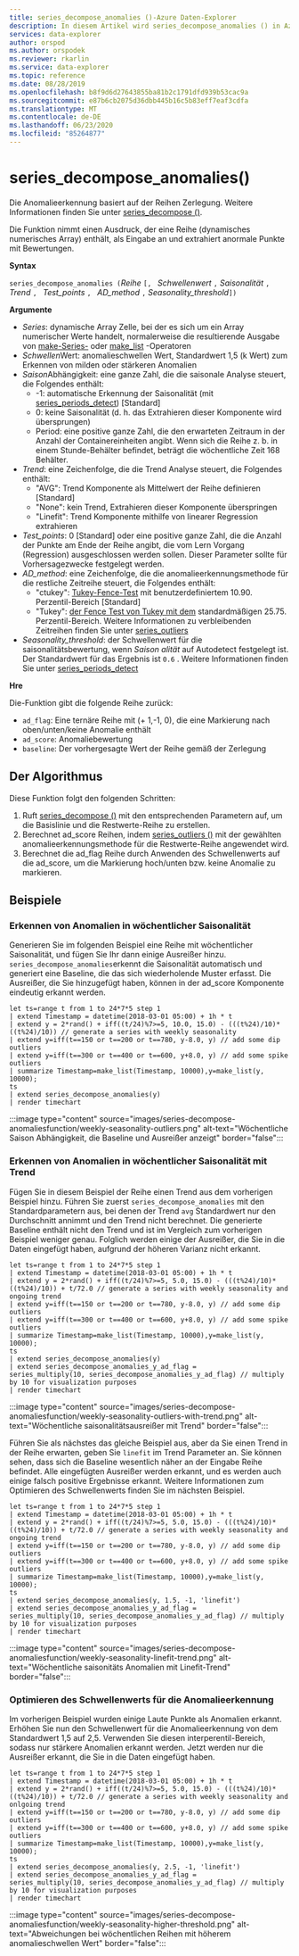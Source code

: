 ```yaml
---
title: series_decompose_anomalies ()-Azure Daten-Explorer
description: In diesem Artikel wird series_decompose_anomalies () in Azure Daten-Explorer beschrieben.
services: data-explorer
author: orspod
ms.author: orspodek
ms.reviewer: rkarlin
ms.service: data-explorer
ms.topic: reference
ms.date: 08/28/2019
ms.openlocfilehash: b8f9d6d27643855ba81b2c1791dfd939b53cac9a
ms.sourcegitcommit: e87b6cb2075d36dbb445b16c5b83eff7eaf3cdfa
ms.translationtype: MT
ms.contentlocale: de-DE
ms.lasthandoff: 06/23/2020
ms.locfileid: "85264877"
---
```

# <a name="series_decompose_anomalies"></a>series_decompose_anomalies()

Die Anomalieerkennung basiert auf der Reihen Zerlegung.
Weitere Informationen finden Sie unter [series_decompose ()](series-decomposefunction.md).

Die Funktion nimmt einen Ausdruck, der eine Reihe (dynamisches numerisches Array) enthält, als Eingabe an und extrahiert anormale Punkte mit Bewertungen.

**Syntax**

`series_decompose_anomalies (`*Reihe* `[, ` *Schwellenwert* `,` *Saisonalität* `,` *Trend* `, ` *Test_points* `, ` *AD_method* `,` *Seasonality_threshold*`])`

**Argumente**

* *Series*: dynamische Array Zelle, bei der es sich um ein Array numerischer Werte handelt, normalerweise die resultierende Ausgabe von [make-Series-](make-seriesoperator.md) oder [make_list](makelist-aggfunction.md) -Operatoren
* *Schwellen*Wert: anomalieschwellen Wert, Standardwert 1,5 (k Wert) zum Erkennen von milden oder stärkeren Anomalien
* *Saison*Abhängigkeit: eine ganze Zahl, die die saisonale Analyse steuert, die Folgendes enthält:
    * -1: automatische Erkennung der Saisonalität (mit [series_periods_detect](series-periods-detectfunction.md)) [Standard]
    * 0: keine Saisonalität (d. h. das Extrahieren dieser Komponente wird übersprungen)
    * Period: eine positive ganze Zahl, die den erwarteten Zeitraum in der Anzahl der Containereinheiten angibt. Wenn sich die Reihe z. b. in einem Stunde-Behälter befindet, beträgt die wöchentliche Zeit 168 Behälter.
* *Trend*: eine Zeichenfolge, die die Trend Analyse steuert, die Folgendes enthält:
    * "AVG": Trend Komponente als Mittelwert der Reihe definieren [Standard]
    * "None": kein Trend, Extrahieren dieser Komponente überspringen
    * "Linefit": Trend Komponente mithilfe von linearer Regression extrahieren
* *Test_points*: 0 [Standard] oder eine positive ganze Zahl, die die Anzahl der Punkte am Ende der Reihe angibt, die vom Lern Vorgang (Regression) ausgeschlossen werden sollen. Dieser Parameter sollte für Vorhersagezwecke festgelegt werden.
* *AD_method*: eine Zeichenfolge, die die anomalieerkennungsmethode für die restliche Zeitreihe steuert, die Folgendes enthält:
    * "ctukey": [Tukey-Fence-Test](https://en.wikipedia.org/wiki/Outlier#Tukey's_fences) mit benutzerdefiniertem 10.90. Perzentil-Bereich [Standard]
    * "Tukey": [der Fence Test von Tukey mit dem](https://en.wikipedia.org/wiki/Outlier#Tukey's_fences) standardmäßigen 25.75. Perzentil-Bereich. Weitere Informationen zu verbleibenden Zeitreihen finden Sie unter [series_outliers](series-outliersfunction.md)
* *Seasonality_threshold*: der Schwellenwert für die saisonalitätsbewertung, wenn *Saison alität* auf Autodetect festgelegt ist. Der Standardwert für das Ergebnis ist `0.6` . Weitere Informationen finden Sie unter [series_periods_detect](series-periods-detectfunction.md)

**Hre**

 Die-Funktion gibt die folgende Reihe zurück:

* `ad_flag`: Eine ternäre Reihe mit (+ 1,-1, 0), die eine Markierung nach oben/unten/keine Anomalie enthält
* `ad_score`: Anomaliebewertung
* `baseline`: Der vorhergesagte Wert der Reihe gemäß der Zerlegung

## <a name="the-algorithm"></a>Der Algorithmus

Diese Funktion folgt den folgenden Schritten:
1. Ruft [series_decompose ()](series-decomposefunction.md) mit den entsprechenden Parametern auf, um die Basislinie und die Restwerte-Reihe zu erstellen.
1. Berechnet ad_score Reihen, indem [series_outliers ()](series-outliersfunction.md) mit der gewählten anomalieerkennungsmethode für die Restwerte-Reihe angewendet wird.
1. Berechnet die ad_flag Reihe durch Anwenden des Schwellenwerts auf die ad_score, um die Markierung hoch/unten bzw. keine Anomalie zu markieren.
 
## <a name="examples"></a>Beispiele

### <a name="detect-anomalies-in-weekly-seasonality"></a>Erkennen von Anomalien in wöchentlicher Saisonalität

Generieren Sie im folgenden Beispiel eine Reihe mit wöchentlicher Saisonalität, und fügen Sie Ihr dann einige Ausreißer hinzu. `series_decompose_anomalies`erkennt die Saisonalität automatisch und generiert eine Baseline, die das sich wiederholende Muster erfasst. Die Ausreißer, die Sie hinzugefügt haben, können in der ad_score Komponente eindeutig erkannt werden.

<!-- csl: https://help.kusto.windows.net:443/Samples -->
```kusto
let ts=range t from 1 to 24*7*5 step 1 
| extend Timestamp = datetime(2018-03-01 05:00) + 1h * t 
| extend y = 2*rand() + iff((t/24)%7>=5, 10.0, 15.0) - (((t%24)/10)*((t%24)/10)) // generate a series with weekly seasonality
| extend y=iff(t==150 or t==200 or t==780, y-8.0, y) // add some dip outliers
| extend y=iff(t==300 or t==400 or t==600, y+8.0, y) // add some spike outliers
| summarize Timestamp=make_list(Timestamp, 10000),y=make_list(y, 10000);
ts 
| extend series_decompose_anomalies(y)
| render timechart  
```

:::image type="content" source="images/series-decompose-anomaliesfunction/weekly-seasonality-outliers.png" alt-text="Wöchentliche Saison Abhängigkeit, die Baseline und Ausreißer anzeigt" border="false":::

### <a name="detect-anomalies-in-weekly-seasonality-with-trend"></a>Erkennen von Anomalien in wöchentlicher Saisonalität mit Trend

Fügen Sie in diesem Beispiel der Reihe einen Trend aus dem vorherigen Beispiel hinzu. Führen Sie zuerst `series_decompose_anomalies` mit den Standardparametern aus, bei denen der Trend `avg` Standardwert nur den Durchschnitt annimmt und den Trend nicht berechnet. Die generierte Baseline enthält nicht den Trend und ist im Vergleich zum vorherigen Beispiel weniger genau. Folglich werden einige der Ausreißer, die Sie in die Daten eingefügt haben, aufgrund der höheren Varianz nicht erkannt.

<!-- csl: https://help.kusto.windows.net:443/Samples -->
```kusto
let ts=range t from 1 to 24*7*5 step 1 
| extend Timestamp = datetime(2018-03-01 05:00) + 1h * t 
| extend y = 2*rand() + iff((t/24)%7>=5, 5.0, 15.0) - (((t%24)/10)*((t%24)/10)) + t/72.0 // generate a series with weekly seasonality and ongoing trend
| extend y=iff(t==150 or t==200 or t==780, y-8.0, y) // add some dip outliers
| extend y=iff(t==300 or t==400 or t==600, y+8.0, y) // add some spike outliers
| summarize Timestamp=make_list(Timestamp, 10000),y=make_list(y, 10000);
ts 
| extend series_decompose_anomalies(y)
| extend series_decompose_anomalies_y_ad_flag = 
series_multiply(10, series_decompose_anomalies_y_ad_flag) // multiply by 10 for visualization purposes
| render timechart
```

:::image type="content" source="images/series-decompose-anomaliesfunction/weekly-seasonality-outliers-with-trend.png" alt-text="Wöchentliche saisonalitätsausreißer mit Trend" border="false":::

Führen Sie als nächstes das gleiche Beispiel aus, aber da Sie einen Trend in der Reihe erwarten, geben Sie `linefit` im Trend Parameter an. Sie können sehen, dass sich die Baseline wesentlich näher an der Eingabe Reihe befindet. Alle eingefügten Ausreißer werden erkannt, und es werden auch einige falsch positive Ergebnisse erkannt. Weitere Informationen zum Optimieren des Schwellenwerts finden Sie im nächsten Beispiel.

<!-- csl: https://help.kusto.windows.net:443/Samples -->
```kusto
let ts=range t from 1 to 24*7*5 step 1 
| extend Timestamp = datetime(2018-03-01 05:00) + 1h * t 
| extend y = 2*rand() + iff((t/24)%7>=5, 5.0, 15.0) - (((t%24)/10)*((t%24)/10)) + t/72.0 // generate a series with weekly seasonality and ongoing trend
| extend y=iff(t==150 or t==200 or t==780, y-8.0, y) // add some dip outliers
| extend y=iff(t==300 or t==400 or t==600, y+8.0, y) // add some spike outliers
| summarize Timestamp=make_list(Timestamp, 10000),y=make_list(y, 10000);
ts 
| extend series_decompose_anomalies(y, 1.5, -1, 'linefit')
| extend series_decompose_anomalies_y_ad_flag = 
series_multiply(10, series_decompose_anomalies_y_ad_flag) // multiply by 10 for visualization purposes
| render timechart  
```

:::image type="content" source="images/series-decompose-anomaliesfunction/weekly-seasonality-linefit-trend.png" alt-text="Wöchentliche saisonitäts Anomalien mit Linefit-Trend" border="false":::

### <a name="tweak-the-anomaly-detection-threshold"></a>Optimieren des Schwellenwerts für die Anomalieerkennung

Im vorherigen Beispiel wurden einige Laute Punkte als Anomalien erkannt. Erhöhen Sie nun den Schwellenwert für die Anomalieerkennung von dem Standardwert 1,5 auf 2,5. Verwenden Sie diesen interperentil-Bereich, sodass nur stärkere Anomalien erkannt werden. Jetzt werden nur die Ausreißer erkannt, die Sie in die Daten eingefügt haben.

<!-- csl: https://help.kusto.windows.net:443/Samples -->
```kusto
let ts=range t from 1 to 24*7*5 step 1 
| extend Timestamp = datetime(2018-03-01 05:00) + 1h * t 
| extend y = 2*rand() + iff((t/24)%7>=5, 5.0, 15.0) - (((t%24)/10)*((t%24)/10)) + t/72.0 // generate a series with weekly seasonality and onlgoing trend
| extend y=iff(t==150 or t==200 or t==780, y-8.0, y) // add some dip outliers
| extend y=iff(t==300 or t==400 or t==600, y+8.0, y) // add some spike outliers
| summarize Timestamp=make_list(Timestamp, 10000),y=make_list(y, 10000);
ts 
| extend series_decompose_anomalies(y, 2.5, -1, 'linefit')
| extend series_decompose_anomalies_y_ad_flag = 
series_multiply(10, series_decompose_anomalies_y_ad_flag) // multiply by 10 for visualization purposes
| render timechart  
```

:::image type="content" source="images/series-decompose-anomaliesfunction/weekly-seasonality-higher-threshold.png" alt-text="Abweichungen bei wöchentlichen Reihen mit höherem anomalieschwellen Wert" border="false":::
